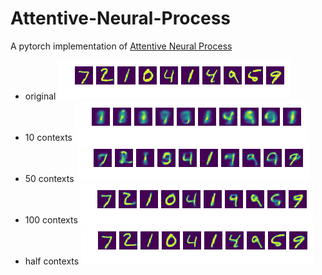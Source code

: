 # Attentive-Neural-Process
A pytorch implementation of [Attentive Neural Process](https://arxiv.org/abs/1901.05761)

* original <img src="pngs/original.png">
* 10 contexts <img src="pngs/result_10.png">
* 50 contexts <img src="pngs/result_50.png">
* 100 contexts <img src="pngs/result_100.png">
* half contexts <img src="pngs/result_half.png">


